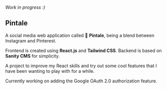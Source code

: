 *Work in progress :)*

## Pintale

A social media web application called 📌 **Pintale**, being a blend between Instagram and Pinterest.

Frontend is created using **React.js** and **Tailwind CSS**. Backend is based on **Sanity CMS** for simplicity.

A project to improve my React skills and try out some cool features that I have been wanting to play with for a while.

Currently working on adding the Google OAuth 2.0 authorization feature.

